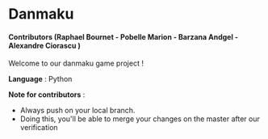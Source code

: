 # Danmaku 
#### Contributors (Raphael Bournet - Pobelle Marion - Barzana Andgel - Alexandre Ciorascu )

Welcome to our danmaku game project ! 

**Language** : Python 

**Note for contributors** :
* Always push on your local branch.
* Doing this,  you'll be able to merge your changes on the master after our verification
